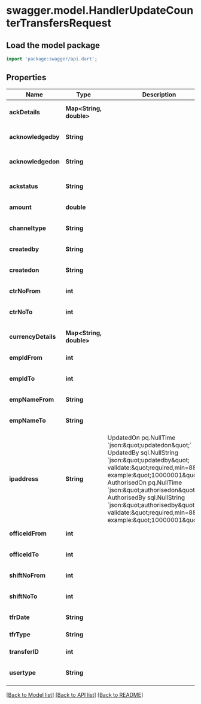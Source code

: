 # swagger.model.HandlerUpdateCounterTransfersRequest

## Load the model package
```dart
import 'package:swagger/api.dart';
```

## Properties
Name | Type | Description | Notes
------------ | ------------- | ------------- | -------------
**ackDetails** | **Map&lt;String, double&gt;** |  | [optional] [default to {}]
**acknowledgedby** | **String** |  | [optional] [default to null]
**acknowledgedon** | **String** |  | [optional] [default to null]
**ackstatus** | **String** |  | [optional] [default to null]
**amount** | **double** |  | [default to null]
**channeltype** | **String** |  | [optional] [default to null]
**createdby** | **String** |  | [default to null]
**createdon** | **String** |  | [optional] [default to null]
**ctrNoFrom** | **int** |  | [default to null]
**ctrNoTo** | **int** |  | [optional] [default to null]
**currencyDetails** | **Map&lt;String, double&gt;** |  | [optional] [default to {}]
**empIdFrom** | **int** |  | [default to null]
**empIdTo** | **int** |  | [optional] [default to null]
**empNameFrom** | **String** |  | [default to null]
**empNameTo** | **String** |  | [optional] [default to null]
**ipaddress** | **String** | UpdatedOn      pq.NullTime    &#x60;json:\&quot;updatedon\&quot;&#x60; UpdatedBy      sql.NullString &#x60;json:\&quot;updatedby\&quot; validate:\&quot;required,min&#x3D;8\&quot; example:\&quot;10000001\&quot;&#x60; AuthorisedOn   pq.NullTime    &#x60;json:\&quot;authorisedon\&quot;&#x60; AuthorisedBy   sql.NullString &#x60;json:\&quot;authorisedby\&quot; validate:\&quot;required,min&#x3D;8\&quot; example:\&quot;10000001\&quot;&#x60; | [optional] [default to null]
**officeIdFrom** | **int** |  | [default to null]
**officeIdTo** | **int** |  | [optional] [default to null]
**shiftNoFrom** | **int** |  | [default to null]
**shiftNoTo** | **int** |  | [optional] [default to null]
**tfrDate** | **String** |  | [default to null]
**tfrType** | **String** |  | [default to null]
**transferID** | **int** |  | [default to null]
**usertype** | **String** |  | [optional] [default to null]

[[Back to Model list]](../README.md#documentation-for-models) [[Back to API list]](../README.md#documentation-for-api-endpoints) [[Back to README]](../README.md)

